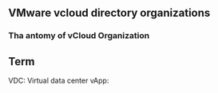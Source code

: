 ## VMware vcloud directory organizations
### Tha antomy of vCloud Organization



## Term
VDC: Virtual data center
vApp:
